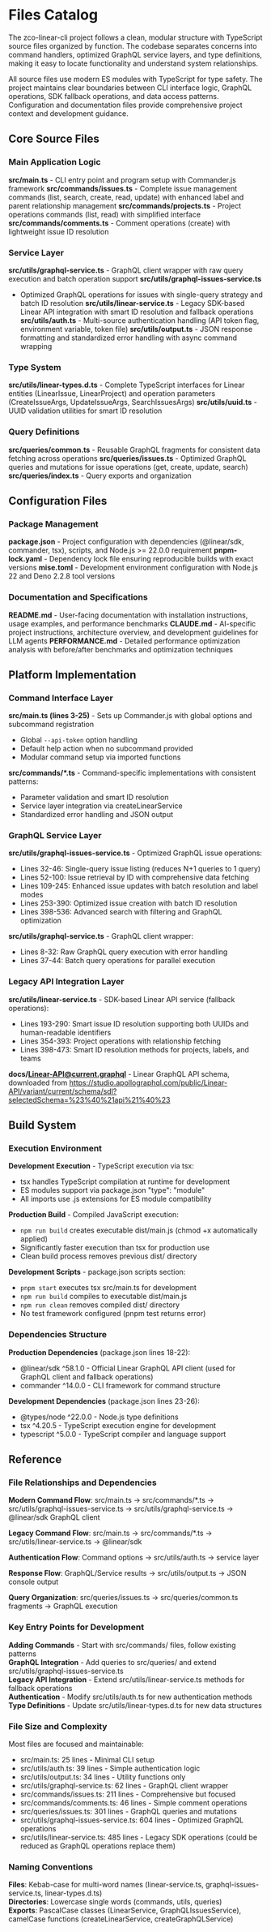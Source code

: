 <!-- Generated: 2025-01-09T12:34:56+00:00 -->

# Files Catalog

The zco-linear-cli project follows a clean, modular structure with TypeScript
source files organized by function. The codebase separates concerns into command
handlers, optimized GraphQL service layers, and type definitions, making it easy
to locate functionality and understand system relationships.

All source files use modern ES modules with TypeScript for type safety. The
project maintains clear boundaries between CLI interface logic, GraphQL
operations, SDK fallback operations, and data access patterns. Configuration and
documentation files provide comprehensive project context and development
guidance.

## Core Source Files

### Main Application Logic

**src/main.ts** - CLI entry point and program setup with Commander.js framework
**src/commands/issues.ts** - Complete issue management commands (list, search,
create, read, update) with enhanced label and parent relationship management
**src/commands/projects.ts** - Project operations commands (list, read) with
simplified interface **src/commands/comments.ts** - Comment operations (create)
with lightweight issue ID resolution

### Service Layer

**src/utils/graphql-service.ts** - GraphQL client wrapper with raw query
execution and batch operation support **src/utils/graphql-issues-service.ts**

- Optimized GraphQL operations for issues with single-query strategy and batch
  ID resolution **src/utils/linear-service.ts** - Legacy SDK-based Linear API
  integration with smart ID resolution and fallback operations
  **src/utils/auth.ts** - Multi-source authentication handling (API token flag,
  environment variable, token file) **src/utils/output.ts** - JSON response
  formatting and standardized error handling with async command wrapping

### Type System

**src/utils/linear-types.d.ts** - Complete TypeScript interfaces for Linear
entities (LinearIssue, LinearProject) and operation parameters (CreateIssueArgs,
UpdateIssueArgs, SearchIssuesArgs) **src/utils/uuid.ts** - UUID validation
utilities for smart ID resolution

### Query Definitions

**src/queries/common.ts** - Reusable GraphQL fragments for consistent data
fetching across operations **src/queries/issues.ts** - Optimized GraphQL queries
and mutations for issue operations (get, create, update, search)
**src/queries/index.ts** - Query exports and organization

## Configuration Files

### Package Management

**package.json** - Project configuration with dependencies (@linear/sdk,
commander, tsx), scripts, and Node.js >= 22.0.0 requirement **pnpm-lock.yaml** -
Dependency lock file ensuring reproducible builds with exact versions
**mise.toml** - Development environment configuration with Node.js 22 and Deno
2.2.8 tool versions

### Documentation and Specifications

**README.md** - User-facing documentation with installation instructions, usage
examples, and performance benchmarks **CLAUDE.md** - AI-specific project
instructions, architecture overview, and development guidelines for LLM agents
**PERFORMANCE.md** - Detailed performance optimization analysis with
before/after benchmarks and optimization techniques

## Platform Implementation

### Command Interface Layer

**src/main.ts (lines 3-25)** - Sets up Commander.js with global options and
subcommand registration

- Global `--api-token` option handling
- Default help action when no subcommand provided
- Modular command setup via imported functions

**src/commands/*.ts** - Command-specific implementations with consistent
patterns:

- Parameter validation and smart ID resolution
- Service layer integration via createLinearService
- Standardized error handling and JSON output

### GraphQL Service Layer

**src/utils/graphql-issues-service.ts** - Optimized GraphQL issue operations:

- Lines 32-46: Single-query issue listing (reduces N+1 queries to 1 query)
- Lines 52-100: Issue retrieval by ID with comprehensive data fetching
- Lines 109-245: Enhanced issue updates with batch resolution and label modes
- Lines 253-390: Optimized issue creation with batch ID resolution
- Lines 398-536: Advanced search with filtering and GraphQL optimization

**src/utils/graphql-service.ts** - GraphQL client wrapper:

- Lines 8-32: Raw GraphQL query execution with error handling
- Lines 37-44: Batch query operations for parallel execution

### Legacy API Integration Layer

**src/utils/linear-service.ts** - SDK-based Linear API service (fallback
operations):

- Lines 193-290: Smart issue ID resolution supporting both UUIDs and
  human-readable identifiers
- Lines 354-393: Project operations with relationship fetching
- Lines 398-473: Smart ID resolution methods for projects, labels, and teams

**docs/Linear-API@current.graphql** - Linear GraphQL API schema, downloaded from
https://studio.apollographql.com/public/Linear-API/variant/current/schema/sdl?selectedSchema=%23%40%21api%21%40%23

## Build System

### Execution Environment

**Development Execution** - TypeScript execution via tsx:

- tsx handles TypeScript compilation at runtime for development
- ES modules support via package.json "type": "module"
- All imports use .js extensions for ES module compatibility

**Production Build** - Compiled JavaScript execution:

- `npm run build` creates executable dist/main.js (chmod +x automatically
  applied)
- Significantly faster execution than tsx for production use
- Clean build process removes previous dist/ directory

**Development Scripts** - package.json scripts section:

- `pnpm start` executes tsx src/main.ts for development
- `npm run build` compiles to executable dist/main.js
- `npm run clean` removes compiled dist/ directory
- No test framework configured (pnpm test returns error)

### Dependencies Structure

**Production Dependencies** (package.json lines 18-22):

- @linear/sdk ^58.1.0 - Official Linear GraphQL API client (used for GraphQL
  client and fallback operations)
- commander ^14.0.0 - CLI framework for command structure

**Development Dependencies** (package.json lines 23-26):

- @types/node ^22.0.0 - Node.js type definitions
- tsx ^4.20.5 - TypeScript execution engine for development
- typescript ^5.0.0 - TypeScript compiler and language support

## Reference

### File Relationships and Dependencies

**Modern Command Flow**: src/main.ts → src/commands/*.ts →
src/utils/graphql-issues-service.ts → src/utils/graphql-service.ts → @linear/sdk
GraphQL client

**Legacy Command Flow**: src/main.ts → src/commands/*.ts →
src/utils/linear-service.ts → @linear/sdk

**Authentication Flow**: Command options → src/utils/auth.ts → service layer

**Response Flow**: GraphQL/Service results → src/utils/output.ts → JSON console
output

**Query Organization**: src/queries/issues.ts → src/queries/common.ts fragments
→ GraphQL execution

### Key Entry Points for Development

**Adding Commands** - Start with src/commands/ files, follow existing patterns\
**GraphQL Integration** - Add queries to src/queries/ and extend
src/utils/graphql-issues-service.ts\
**Legacy API Integration** - Extend src/utils/linear-service.ts methods for
fallback operations\
**Authentication** - Modify src/utils/auth.ts for new authentication methods\
**Type Definitions** - Update src/utils/linear-types.d.ts for new data
structures

### File Size and Complexity

Most files are focused and maintainable:

- src/main.ts: 25 lines - Minimal CLI setup
- src/utils/auth.ts: 39 lines - Simple authentication logic
- src/utils/output.ts: 34 lines - Utility functions only
- src/utils/graphql-service.ts: 62 lines - GraphQL client wrapper
- src/commands/issues.ts: 211 lines - Comprehensive but focused
- src/commands/comments.ts: 46 lines - Simple comment operations
- src/queries/issues.ts: 301 lines - GraphQL queries and mutations
- src/utils/graphql-issues-service.ts: 604 lines - Optimized GraphQL operations
- src/utils/linear-service.ts: 485 lines - Legacy SDK operations (could be
  reduced as GraphQL operations replace them)

### Naming Conventions

**Files**: Kebab-case for multi-word names (linear-service.ts,
graphql-issues-service.ts, linear-types.d.ts)\
**Directories**: Lowercase single words (commands, utils, queries)\
**Exports**: PascalCase classes (LinearService, GraphQLIssuesService), camelCase
functions (createLinearService, createGraphQLService)
